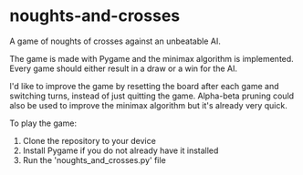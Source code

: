 # noughts-and-crosses
A game of noughts of crosses against an unbeatable AI.

The game is made with Pygame and the minimax algorithm is implemented. Every game should either result in a draw or a win for the AI.

I'd like to improve the game by resetting the board after each game and switching turns, instead of just quitting the game. Alpha-beta pruning could also be used to improve the minimax algorithm but it's already very quick.

To play the game:
1. Clone the repository to your device
2. Install Pygame if you do not already have it installed
3. Run the 'noughts_and_crosses.py' file
